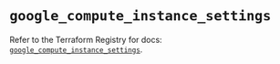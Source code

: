 # `google_compute_instance_settings`

Refer to the Terraform Registry for docs: [`google_compute_instance_settings`](https://registry.terraform.io/providers/hashicorp/google/6.7.0/docs/resources/compute_instance_settings).
